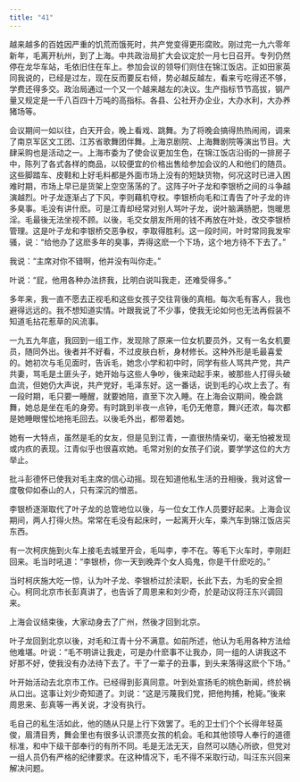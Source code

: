```yaml
---
title: "41"
---
```


越来越多的百姓因严重的饥荒而饿死时，共产党变得更形腐败。刚过完一九六零年新年，毛离开杭州，到了上海。中共政治局扩大会议定於一月七日召开。专列仍然停在龙华车站，毛依旧住在车上。参加会议的领导们则住在锦江饭店。正如田家英同我说的，已经是过左，现在反而要反右倾，势必越反越左，看来亏吃得还不够，学费还得多交。政治局通过一个又一个越来越左的决议。生产指标节节高拔，钢产量又规定是一千八百四十万吨的高指标。各县、公社开办企业，大办水利，大办养猪场等。

会议期间一如以往，白天开会，晚上看戏、跳舞。为了将晚会搞得热热闹闹，调来了南京军区文工团、江苏省歌舞团伴舞。上海京剧院、上海舞剧院等演出节目。大肆采购也是活动之一。上海市委为了使会议更加生色，在锦江饭店沿街的一排房子中，陈列了各式各样的商品，以较便宜的价格出售给参加会议的人和他们的随员。这些脚踏车、皮鞋和上好毛料都是外面市场上没有的短缺货物，何况这时已进入困难时期，市场上早已是货架上空空荡荡的了。这阵子叶子龙和李银桥之间的斗争越演越烈。叶子龙逐渐占了下风，李则藉机夺权。李银桥向毛和江青告了叶子龙的许多臭事。毛没有讲什麽。可是江青却经常对别人骂叶子龙，说叶脑满肠肥，饱暖思淫。毛最後无法坐视不顾。以後，毛交女朋友所用的钱不再放在叶处，改交李银桥管理。这是叶子龙和李银桥交恶争权，李取得胜利。这一段时间，叶时常同我发牢骚，说：“给他办了这麽多年的臭事，弄得这麽一个下场，这个地方待不下去了。”

我说：“主席对你不错啊，他并没有叫你走。”

叶说：“屁，他用各种办法挤我，比明白说叫我走，还难受得多。”

多年来，我一直不愿去正视毛和这些女孩子交往背後的真相。每次毛有客人，我也避得远远的。我不想知道实情。叶跟我说了不少事，使我无论如何也无法再假装不知道毛拈花惹草的风流事。

一九五九年底，我回到一组工作，发现除了原来一位女机要员外，又有一名女机要员，随同外出。後者并不好看，不过皮肤白析，身材修长。这种外形是毛最喜爱的。她初次与毛见面时，告诉毛，她念小学和初中时，同学有些人骂共产党，共产共妻，骂毛是土匪头子，她开始与这些人争吵，後来动起手来，被那些人打得头破血流，但她仍大声说，共产党好，毛泽东好。这一番话，说到毛的心坎上去了。有一段时期，毛只要一睡醒，就要她陪，直至下次入睡。在上海会议期间，晚会跳舞，她总是坐在毛的身旁。有时跳到半夜一点钟，毛仍无倦意，舞兴还浓，每次都是她睡眼惺忪地拖毛回去。以後毛外出，都带着她。

她有一大特点，虽然是毛的女友，但是见到江青，一直很热情亲切，毫无怕被发现或内疚的表现。江青似乎也很喜欢她。毛常对别的女孩子们说，要学学这位的大方举止。

批斗彭德怀已使我对毛主席的信心动摇。现在知道他私生活的丑相後，我对这曾一度敬仰如泰山的人，只有深沉的憎恶。

李银桥逐渐取代了叶子龙的总管地位以後，与一位女工作人员要好起来。上海会议期间，两人打得火热。常常在毛没有起床时，一起离开火车，乘汽车到锦江饭店买东西。

有一次柯庆施到火车上接毛去城里开会，毛叫李，李不在。等毛下火车时，李刚赶回来。毛当时吼道：“李银桥，你一天到晚弄个女人捣鬼，你是干什麽吃的。”

当时柯庆施大吃一惊，认为叶子龙、李银桥过於渎职，长此下去，为毛的安全担心。柯同北京市长彭真讲了，也告诉了周恩来和刘少奇，於是动议将汪东兴调回来。

上海会议结束後，大家动身去了广州，然後才回到北京。

叶子龙回到北京以後，对毛和江青十分不满意。如前所述，他认为毛用各种方法给他难堪。叶说：“毛不明讲让我走，可是办什麽事不让我办，同一组的人讲我这不好那不好，使我没有办法待下去了。干了一辈子的丑事，到头来落得这麽个下场。”

叶开始活动去北京市工作。已经得到彭真同意。叶到处宣扬毛的桃色新闻，终於祸从口出。这事让刘少奇知道了。刘说：“这是污蔑我们党，把他拘捕，枪毙。”後来周恩来、彭真等一再关说，才没有执行。

毛自己的私生活如此，他的随从只是上行下效罢了。毛的卫士们个个长得年轻英俊，眉清目秀，舞会里也有很多认识漂亮女孩的机会。毛和其他领导人奉行的道德标准，和中下级干部奉行的有所不同。毛是无法无天，自然可以随心所欲，但党对一组人员仍有严格的纪律要求。在这种情况下，毛不得不采取行动，叫汪东兴回来解决问题。
